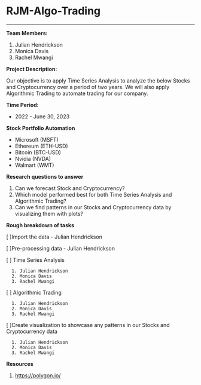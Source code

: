 # RJM-Algo-Trading
---


**Team Members:**
1. Julian Hendrickson
2. Monica Davis
3. Rachel Mwangi


**Project Description:**


Our objective is to apply Time Series Analysis to analyze the below Stocks and Cryptocurrency over a period of two years. 
We will also apply Algorithmic Trading to automate trading for our company.

**Time Period:**
 * 2022 - June 30, 2023 
 

**Stock Portfolio Automation**
 - Microsoft (MSFT)
 - Ethereum (ETH-USD)
 - Bitcoin (BTC-USD)
 - Nvidia (NVDA)
 - Walmart (WMT)
 
 
 **Research questions to answer**
 1. Can we forecast Stock and Cryptocurrency?
 2. Which model performed best for both Time Series Analysis and Algorithmic Trading?
 3. Can we find patterns in our Stocks and Cryptocurrency data by visualizing them with plots?



 **Rough breakdown of tasks**
 
  [ ]Import the data - Julian Hendrickson
  
  [ ]Pre-processing data - Julian Hendrickson
  
  [ ] Time Series Analysis
  
      1. Julian Hendrickson
      2. Monica Davis
      3. Rachel Mwangi

  [ ] Algorithmic Trading
  
      1. Julian Hendrickson
      2. Monica Davis
      3. Rachel Mwangi

  [ ]Create visualization to showcase any patterns in our Stocks and Cryptocurrency data
  
      1. Julian Hendrickson
      2. Monica Davis
      3. Rachel Mwangi

      
 **Resources**
 1. https://polygon.io/

